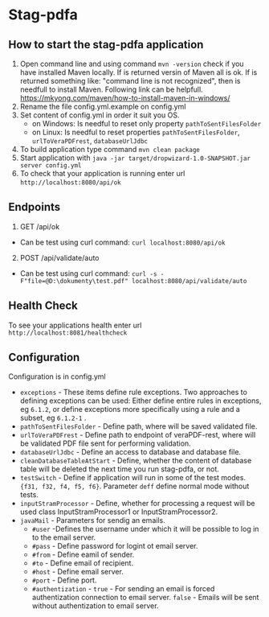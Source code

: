 # Stag-pdfa

How to start the stag-pdfa application
---

1. Open command line and using command `mvn -version` check if you have installed Maven locally. If is returned versin
   of Maven all is ok. If is returned something like: "command line is not recognized", then is needfull to install
   Maven. Following link can be helpfull.
   https://mkyong.com/maven/how-to-install-maven-in-windows/
2. Rename the file config.yml.example on config.yml
3. Set content of config.yml in order it suit you OS.
    - on Windows: Is needful to reset only property `pathToSentFilesFolder`
    - on Linux: Is needful to reset properties `pathToSentFilesFolder`, `urlToVeraPDFrest`, `databaseUrlJdbc`
4. To build application type command `mvn clean package`
5. Start application with `java -jar target/dropwizard-1.0-SNAPSHOT.jar server config.yml`
6. To check that your application is running enter url `http://localhost:8080/api/ok`

Endpoints
---

1. GET /api/ok

- Can be test using curl command: `curl localhost:8080/api/ok`

2. POST /api/validate/auto

- Can be test using curl command: `curl -s -F"file=@D:\dokumenty\test.pdf" localhost:8080/api/validate/auto`

Health Check
---

To see your applications health enter url `http://localhost:8081/healthcheck`

Configuration
---
Configuration is in config.yml

- `exceptions` - These items define rule exceptions. Two approaches to defining exceptions can be used: Either define
  entire rules in exceptions, eg `6.1.2`, or define exceptions more specifically using a rule and a subset, eg `6.1.2-1`
  .
- `pathToSentFilesFolder` - Define path, where will be saved validated file.
- `urlToVeraPDFrest` - Define path to endpoint of veraPDF-rest, where will be validated PDF file sent for performing
  validation.
- `databaseUrlJdbc` - Define an access to database and database file.
- `cleanDatabaseTableAtStart` - Define, whether the content of database table will be deleted the next time you run
  stag-pdfa, or not.
- `testSwitch` - Define if application will run in some of the test modes. `{f31, f32, f4, f5, f6}`. Parameter `deff`
  define normal mode without tests.
- `inputStramProcessor` - Define, whether for processing a request will be used class InputStramProcessor1 or
  InputStramProcessor2.
- `javaMail` - Parameters for sendig an emails.
   - `#user` -Defines the username under which it will be possible to log in to the email server.
   - `#pass` - Define password for logint ot email server.
   - `#from` - Define eamil of sender.
   - `#to` - Define email of recipient.
   - `#host` - Define email server.
   - `#port` - Define port.
   - `#authentization` - `true` - For sending an email is forced authentization connection to email server. `false` -
     Emails will be sent without authentization to email server.